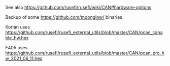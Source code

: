 See also https://github.com/rusefi/rusefi/wiki/CAN#hardware-options

Backup of some https://github.com/moonglow/ binaries

Korlan uses https://github.com/rusefi/rusefi_external_utils/blob/master/CAN/pcan_canable_hw.hex

F405 uses https://github.com/rusefi/rusefi_external_utils/blob/master/CAN/pcan_pro_hw_2021_06_11.hex
